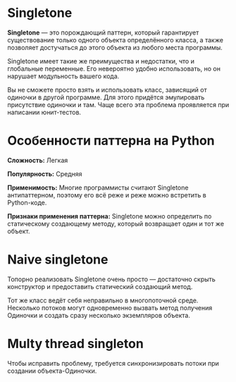 # Singletone

**Singletone** — это порождающий паттерн, который гарантирует существование только одного объекта определённого класса, а также позволяет достучаться до этого объекта из любого места программы.

Singletone имеет такие же преимущества и недостатки, что и глобальные переменные. Его невероятно удобно использовать, но он нарушает модульность вашего кода.

Вы не сможете просто взять и использовать класс, зависящий от одиночки в другой программе. Для этого придётся эмулировать присутствие одиночки и там. Чаще всего эта проблема проявляется при написании юнит-тестов.

# Особенности паттерна на Python

**Сложность:** Легкая

**Популярность:** Средняя

**Применимость:** Многие программисты считают Singletone антипаттерном, поэтому его всё реже и реже можно встретить в Python-коде.

**Признаки применения паттерна:** Singletone можно определить по статическому создающему методу, который возвращает один и тот же объект.

# Naive singletone

Топорно реализовать Singletone очень просто — достаточно скрыть конструктор и предоставить статический создающий метод.

Тот же класс ведёт себя неправильно в многопоточной среде. Несколько потоков могут одновременно вызвать метод получения Одиночки и создать сразу несколько экземпляров объекта.

# Multy thread singleton

Чтобы исправить проблему, требуется синхронизировать потоки при создании объекта-Одиночки.